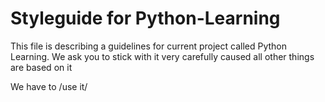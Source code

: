 # Styleguide for Python-Learning
This file is describing a guidelines for current project called Python Learning. We ask you to stick with it very carefully caused all other things are based on it

We have to /use it/ 
